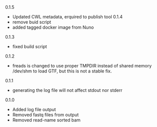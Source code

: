 
0.1.5
* Updated CWL metadata, erquired to publish tool
0.1.4
* remove buid script
* added tagged docker image from Nuno

0.1.3
* fixed build script

0.1.2
* freads is changed to use proper TMPDIR instead of shared memory /dev/shm to load GTF, but this is not a stable fix.

0.1.1
* generating the log file will not affect stdout nor stderr

0.1.0
* Added log file output
* Removed fastq files from output
* Removed read-name sorted bam
